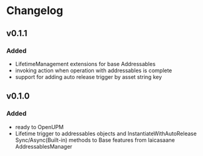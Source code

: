 # Changelog

## v0.1.1

### Added

- LifetimeManagement extensions for base Addressables
- invoking action when operation with addressables is complete
- support for adding auto release trigger by asset string key

## v0.1.0

### Added

- ready to OpenUPM
- Lifetime trigger to addressables objects and InstantiateWithAutoRelease Sync/Async(Built-in) methods to Base features from laicasaane AddressablesManager